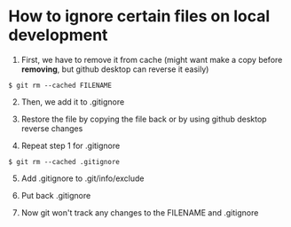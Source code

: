 # How to ignore certain files on local development

1. First, we have to remove it from cache (might want make a copy before **removing**, but github desktop can reverse it easily)

```
$ git rm --cached FILENAME
```

2. Then, we add it to .gitignore
   
3. Restore the file by copying the file back or by using github desktop reverse changes

4. Repeat step 1 for .gitignore
   
```
$ git rm --cached .gitignore
```

5. Add .gitignore to .git/info/exclude

6. Put back .gitignore

7. Now git won't track any changes to the FILENAME and .gitignore